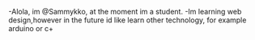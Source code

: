 -Alola, im @Sammykko, at the moment im a student.
-Im learning web design,however in the future id like learn other technology, for example arduino or c+ 

<!---
Sammykko/Sammykko is a ✨ special ✨ repository because its `README.md` (this file) appears on your GitHub profile.
You can click the Preview link to take a look at your changes.
--->
